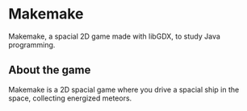 # Makemake
Makemake, a spacial 2D game made with libGDX, to study Java programming.

## About the game
Makemake is a 2D spacial game where you drive a spacial ship in the space, collecting energized meteors.

